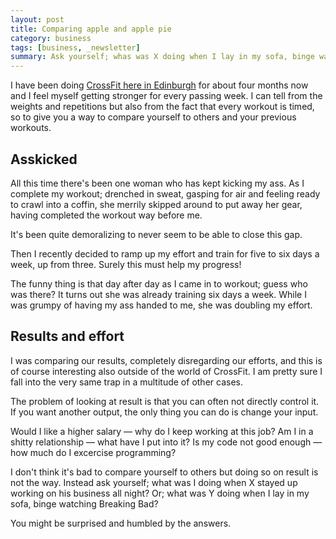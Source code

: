 ```yaml
---
layout: post
title: Comparing apple and apple pie
category: business
tags: [business, _newsletter]
summary: Ask yourself; whas was X doing when I lay in my sofa, binge watching Breaking Bad?
---
```

I have been doing [CrossFit here in Edinburgh](http://www.crgcrossfit.com/) for about four months now and I feel myself getting stronger for every passing week. I can tell from the weights and repetitions but also from the fact that every workout is timed, so to give you a way to compare yourself to others and your previous workouts.

## Asskicked

All this time there's been one woman who has kept kicking my ass. As I complete my workout; drenched in sweat, gasping for air and feeling ready to crawl into a coffin, she merrily skipped around to put away her gear, having completed the workout way before me.

It's been quite demoralizing to never seem to be able to close this gap.

Then I recently decided to ramp up my effort and train for five to six days a week, up from three. Surely this must help my progress!

The funny thing is that day after day as I came in to workout; guess who was there? It turns out she was already training six days a week. While I was grumpy of having my ass handed to me, she was doubling my effort.

## Results and effort

I was comparing our results, completely disregarding our efforts, and this is of course interesting also outside of the world of CrossFit. I am pretty sure I fall into the very same trap in a multitude of other cases.

The problem of looking at result is that you can often not directly control it. If you want another output, the only thing you can do is change your input.

Would I like a higher salary — why do I keep working at this job? Am I in a shitty relationship — what have I put into it? Is my code not good enough — how much do I excercise programming?

I don't think it's bad to compare yourself to others but doing so on result is not the way. Instead ask yourself; what was I doing when X stayed up working on his business all night? Or; what was Y doing when I lay in my sofa, binge watching Breaking Bad?

You might be surprised and humbled by the answers.
